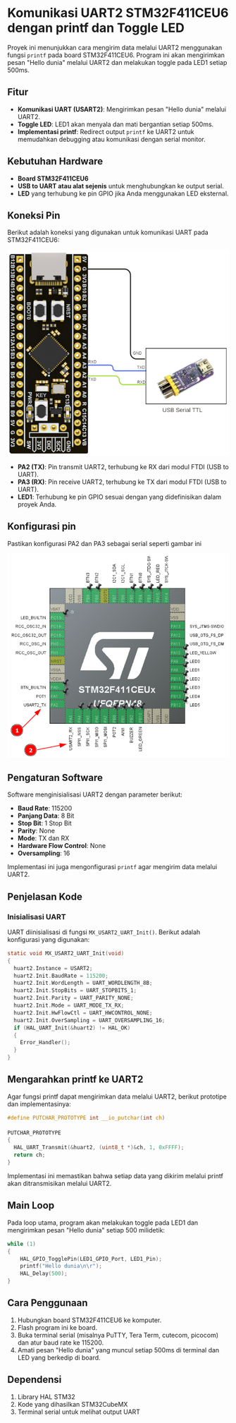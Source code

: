 # Komunikasi UART2 STM32F411CEU6 dengan printf dan Toggle LED

Proyek ini menunjukkan cara mengirim data melalui UART2 menggunakan fungsi `printf` pada board STM32F411CEU6. Program ini akan mengirimkan pesan "Hello dunia" melalui UART2 dan melakukan toggle pada LED1 setiap 500ms.

## Fitur

- **Komunikasi UART (USART2)**: Mengirimkan pesan "Hello dunia" melalui UART2.
- **Toggle LED**: LED1 akan menyala dan mati bergantian setiap 500ms.
- **Implementasi printf**: Redirect output `printf` ke UART2 untuk memudahkan debugging atau komunikasi dengan serial monitor.

## Kebutuhan Hardware

- **Board STM32F411CEU6**
- **USB to UART atau alat sejenis** untuk menghubungkan ke output serial.
- **LED** yang terhubung ke pin GPIO jika Anda menggunakan LED eksternal.

## Koneksi Pin

Berikut adalah koneksi yang digunakan untuk komunikasi UART pada STM32F411CEU6:

![](assets/2024-10-13-05-59-09-image.png)



- **PA2 (TX)**: Pin transmit UART2, terhubung ke RX dari modul FTDI (USB to UART).
- **PA3 (RX)**: Pin receive UART2, terhubung ke TX dari modul FTDI (USB to UART).
- **LED1**: Terhubung ke pin GPIO sesuai dengan yang didefinisikan dalam proyek Anda.

## Konfigurasi pin

Pastikan konfigurasi PA2 dan PA3 sebagai serial seperti gambar ini

![](assets/2024-10-13-05-57-37-image.png)

## Pengaturan Software

Software menginisialisasi UART2 dengan parameter berikut:

- **Baud Rate**: 115200
- **Panjang Data**: 8 Bit
- **Stop Bit**: 1 Stop Bit
- **Parity**: None
- **Mode**: TX dan RX
- **Hardware Flow Control**: None
- **Oversampling**: 16

Implementasi ini juga mengonfigurasi `printf` agar mengirim data melalui UART2.

## Penjelasan Kode

### Inisialisasi UART

UART diinisialisasi di fungsi `MX_USART2_UART_Init()`. Berikut adalah konfigurasi yang digunakan:

```c
static void MX_USART2_UART_Init(void)
{
  huart2.Instance = USART2;
  huart2.Init.BaudRate = 115200;
  huart2.Init.WordLength = UART_WORDLENGTH_8B;
  huart2.Init.StopBits = UART_STOPBITS_1;
  huart2.Init.Parity = UART_PARITY_NONE;
  huart2.Init.Mode = UART_MODE_TX_RX;
  huart2.Init.HwFlowCtl = UART_HWCONTROL_NONE;
  huart2.Init.OverSampling = UART_OVERSAMPLING_16;
  if (HAL_UART_Init(&huart2) != HAL_OK)
  {
    Error_Handler();
  }
}
```

## Mengarahkan printf ke UART2

Agar fungsi printf dapat mengirimkan data melalui UART2, berikut prototipe dan implementasinya:

```c
#define PUTCHAR_PROTOTYPE int __io_putchar(int ch)

PUTCHAR_PROTOTYPE
{
  HAL_UART_Transmit(&huart2, (uint8_t *)&ch, 1, 0xFFFF);
  return ch;
}
```

Implementasi ini memastikan bahwa setiap data yang dikirim melalui printf akan ditransmisikan melalui UART2.

## Main Loop

Pada loop utama, program akan melakukan toggle pada LED1 dan mengirimkan pesan "Hello dunia" setiap 500 milidetik:

```c
while (1)
{
    HAL_GPIO_TogglePin(LED1_GPIO_Port, LED1_Pin);
    printf("Hello dunia\n\r");
    HAL_Delay(500);
}
```

## Cara Penggunaan

1. Hubungkan board STM32F411CEU6 ke komputer.
2. Flash program ini ke board.
3. Buka terminal serial (misalnya PuTTY, Tera Term, cutecom, picocom) dan atur baud rate ke 115200.
4. Amati pesan "Hello dunia" yang muncul setiap 500ms di terminal dan LED yang berkedip di board.

## Dependensi

1. Library HAL STM32
2. Kode yang dihasilkan STM32CubeMX
3. Terminal serial untuk melihat output UART
